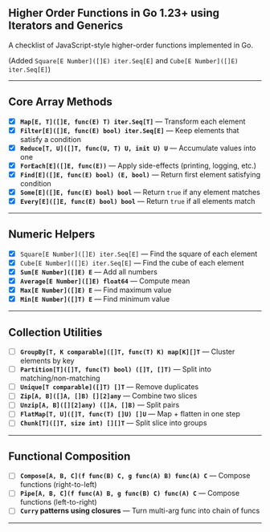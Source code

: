 ## Higher Order Functions in Go 1.23+ using Iterators and Generics

A checklist of JavaScript-style higher-order functions implemented in Go.

(Added `Square[E Number]([]E) iter.Seq[E]` and `Cube[E Number]([]E) iter.Seq[E]`)

---

## Core Array Methods

- [x] **`Map[E, T]([]E, func(E) T) iter.Seq[T]`** — Transform each element
- [x] **`Filter[E]([]E, func(E) bool) iter.Seq[E]`** — Keep elements that satisfy a condition
- [x] **`Reduce[T, U]([]T, func(U, T) U, init U) U`** — Accumulate values into one
- [x] **`ForEach[E]([]E, func(E))`** — Apply side-effects (printing, logging, etc.)
- [x] **`Find[E]([]E, func(E) bool) (E, bool)`** — Return first element satisfying condition
- [x] **`Some[E]([]E, func(E) bool) bool`** — Return `true` if any element matches
- [x] **`Every[E]([]E, func(E) bool) bool`** — Return `true` if all elements match

---

## Numeric Helpers

- [x] `Square[E Number]([]E) iter.Seq[E]` — Find the square of each element
- [x] `Cube[E Number]([]E) iter.Seq[E]` — Find the cube of each element
- [x] **`Sum[E Number]([]E) E`** — Add all numbers
- [x] **`Average[E Number]([]E) float64`** — Compute mean
- [x] **`Max[E Number]([]E) E`** — Find maximum value
- [x] **`Min[E Number]([]T) E`** — Find minimum value

---

## Collection Utilities

- [ ] **`GroupBy[T, K comparable]([]T, func(T) K) map[K][]T`** — Cluster elements by key
- [ ] **`Partition[T]([]T, func(T) bool) ([]T, []T)`** — Split into matching/non-matching
- [ ] **`Unique[T comparable]([]T) []T`** — Remove duplicates
- [ ] **`Zip[A, B]([]A, []B) [][2]any`** — Combine two slices
- [ ] **`Unzip[A, B]([][2]any) ([]A, []B)`** — Split pairs
- [ ] **`FlatMap[T, U]([]T, func(T) []U) []U`** — Map + flatten in one step
- [ ] **`Chunk[T]([]T, size int) [][]T`** — Split slice into groups

---

## Functional Composition

- [ ] **`Compose[A, B, C](f func(B) C, g func(A) B) func(A) C`** — Compose functions (right-to-left)
- [ ] **`Pipe[A, B, C](f func(A) B, g func(B) C) func(A) C`** — Compose functions (left-to-right)
- [ ] **`Curry` patterns using closures** — Turn multi-arg func into chain of funcs

---

